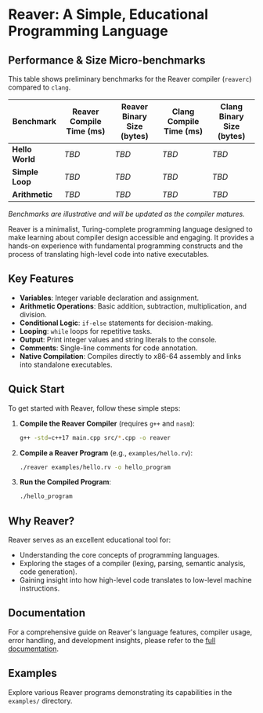 # Reaver: A Simple, Educational Programming Language

## Performance & Size Micro-benchmarks

This table shows preliminary benchmarks for the Reaver compiler (`reaverc`) compared to `clang`.

| Benchmark         | Reaver Compile Time (ms) | Reaver Binary Size (bytes) | Clang Compile Time (ms) | Clang Binary Size (bytes) |
|-------------------|--------------------------|----------------------------|-------------------------|---------------------------|
| **Hello World**   | *TBD*                    | *TBD*                      | *TBD*                   | *TBD*                     |
| **Simple Loop**   | *TBD*                    | *TBD*                      | *TBD*                   | *TBD*                     |
| **Arithmetic**    | *TBD*                    | *TBD*                      | *TBD*                   | *TBD*                     |

*Benchmarks are illustrative and will be updated as the compiler matures.*

Reaver is a minimalist, Turing-complete programming language designed to make learning about compiler design accessible and engaging. It provides a hands-on experience with fundamental programming constructs and the process of translating high-level code into native executables.

## Key Features

*   **Variables**: Integer variable declaration and assignment.
*   **Arithmetic Operations**: Basic addition, subtraction, multiplication, and division.
*   **Conditional Logic**: `if-else` statements for decision-making.
*   **Looping**: `while` loops for repetitive tasks.
*   **Output**: Print integer values and string literals to the console.
*   **Comments**: Single-line comments for code annotation.
*   **Native Compilation**: Compiles directly to x86-64 assembly and links into standalone executables.

## Quick Start

To get started with Reaver, follow these simple steps:

1.  **Compile the Reaver Compiler** (requires `g++` and `nasm`):
    ```bash
    g++ -std=c++17 main.cpp src/*.cpp -o reaver
    ```

2.  **Compile a Reaver Program** (e.g., `examples/hello.rv`):
    ```bash
    ./reaver examples/hello.rv -o hello_program
    ```

3.  **Run the Compiled Program**:
    ```bash
    ./hello_program
    ```

## Why Reaver?

Reaver serves as an excellent educational tool for:

*   Understanding the core concepts of programming languages.
*   Exploring the stages of a compiler (lexing, parsing, semantic analysis, code generation).
*   Gaining insight into how high-level code translates to low-level machine instructions.

## Documentation

For a comprehensive guide on Reaver's language features, compiler usage, error handling, and development insights, please refer to the [full documentation](docs/README.md).

## Examples

Explore various Reaver programs demonstrating its capabilities in the `examples/` directory.